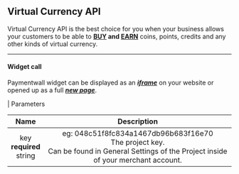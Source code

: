 ## Virtual Currency API

Virtual Currency API is the best choice for you when your business allows your customers to be able to **[BUY](https://api.paymentwall.com/api/ps?key=069b9010f64ffadde135d56e514c0233&uid=user1102&widget=p10_1&sign_version=3&email=vcapi%40paymentwall.com&history%5Bregistration_date%5D=1477267200&sign=c61b3a74034b522a1a0c171c8ebed106cec90809c9f412da4bbb26aeef5d6f25) and [EARN](https://api.paymentwall.com/api/?key=069b9010f64ffadde135d56e514c0233&uid=user1102&widget=w6&sign_version=3&email=vcapi%40paymentwall.com&history%5Bregistration_date%5D=1477267200&sign=4355ff8c8bebfaddd9fd1c077f627e08e9843b645d6c080012b3e6f3d6d8ef48)** coins, points, credits and any other kinds of virtual currency.

---

#### Widget call

Paymentwall widget can be displayed as an __*[iframe](https://paymentwallapi-michaelpw.c9users.io/iframe.php)*__ on your website or opened up as a full __*[new page](https://api.paymentwall.com/api/ps?key=069b9010f64ffadde135d56e514c0233&uid=user1102&widget=p10_1&sign_version=3&email=vcapi%40paymentwall.com&history%5Bregistration_date%5D=1477267200&sign=c61b3a74034b522a1a0c171c8ebed106cec90809c9f412da4bbb26aeef5d6f25)*__.

| Parameters

| Name | Description |
|:---:|:---:|
|key <br> <b>required</b> <br>string</br>|eg: 048c51f8fc834a1467db96b683f16e70 <br> The project key. <br> Can be found in General Settings of the Project inside of your merchant account.
